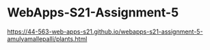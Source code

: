 # WebApps-S21-Assignment-5
https://44-563-web-apps-s21.github.io/webapps-s21-assignment-5-amulyamallepalli/plants.html
